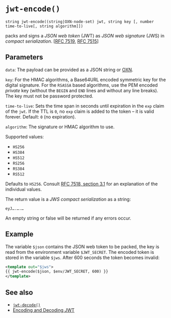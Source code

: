 # `jwt-encode()`

```
string jwt-encode((string|OXN-node-set) jwt, string key [, number time-to-live[, string algorithm]])
```

packs and signs a _JSON web token_ (JWT) as _JSON web signature_ (JWS) in _compact serialization_.
[[RFC 7519](https://tools.ietf.org/html/rfc7519), [RFC 7515](https://tools.ietf.org/html/rfc7515)]

## Parameters

`data`: The payload can be provided as a JSON string or [OXN](/reference/templating/oxn.md).

`key`: For the HMAC algorithms, a Base64URL encoded symmetric key for the digital signature. For the `RSASSA` based algorithms, use the PEM encoded *private* key (without the `BEGIN` and `END` lines and without any line breaks). The key must not be password protected.

`time-to-live`: Sets the time span in seconds until expiration in the `exp` claim of the `jwt`. If the TTL is `0`, no `exp` claim is added to the token – it is valid forever. Default: `0` (no expiration).

`algorithm`: The signature or HMAC algorithm to use.

Supported values:
* `HS256`
* `HS384`
* `HS512`
* `RS256`
* `RS384`
* `RS512`

Defaults to `HS256`. Consult [RFC 7518, section 3.1](https://www.rfc-editor.org/rfc/rfc7518.html#section-3.1) for an explanation of the individual values.

The return value is a _JWS compact serialization_ as a string:
```
eyJ….….…
```
An empty string or false will be returned if any errors occur.

## Example

The variable `$json` contains the JSON web token to be packed, the key is read from the environment variable `$JWT_SECRET`. The encoded token is stored in the variable `$jws`.
After 600 seconds the token becomes invalid:

```xml
<template out="$jws">
{{ jwt-encode($json, $env/JWT_SECRET, 600) }}
</template>
```

## See also

* [`jwt-decode()`](jwt-decode.md)
* [Encoding and Decoding JWT](/cookbook/jwt.md)
